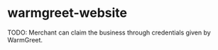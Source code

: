 warmgreet-website
=================
TODO:
Merchant can claim the business through credentials given by WarmGreet.